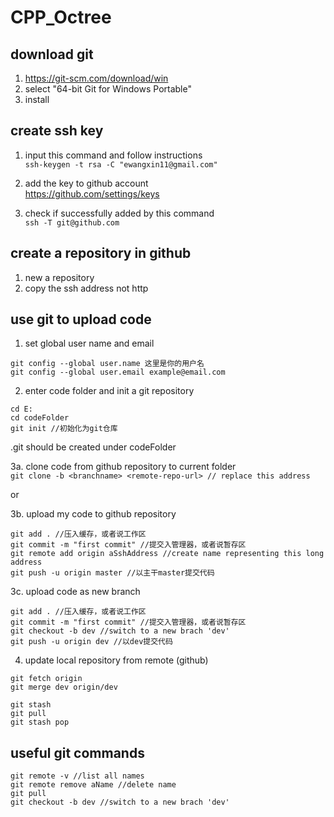 # CPP_Octree

## download git
1. https://git-scm.com/download/win
2. select "64-bit Git for Windows Portable"
3. install

## create ssh key
1. input this command and follow instructions\
`ssh-keygen -t rsa -C "ewangxin11@gmail.com"`

2. add the key to github account\
https://github.com/settings/keys

3. check if successfully added by this command\
`ssh -T git@github.com`

## create a repository in github
1. new a repository
2. copy the ssh address not http

## use git to upload code
1. set global user name and email
```
git config --global user.name 这里是你的用户名
git config --global user.email example@email.com
```
2. enter code folder and init a git repository
```
cd E:
cd codeFolder
git init //初始化为git仓库
```
.git should be created under codeFolder
  
3a. clone code from github repository to current folder\
`git clone -b <branchname> <remote-repo-url> // replace this address`

or

3b. upload my code to github repository 
```
git add . //压入缓存，或者说工作区
git commit -m "first commit" //提交入管理器，或者说暂存区 
git remote add origin aSshAddress //create name representing this long address
git push -u origin master //以主干master提交代码
``` 
3c. upload code as new branch
```
git add . //压入缓存，或者说工作区
git commit -m "first commit" //提交入管理器，或者说暂存区 
git checkout -b dev //switch to a new brach 'dev'
git push -u origin dev //以dev提交代码
``` 
4. update local repository from remote (github)
```
git fetch origin
git merge dev origin/dev

git stash
git pull
git stash pop
```
## useful git commands
```
git remote -v //list all names
git remote remove aName //delete name
git pull 
git checkout -b dev //switch to a new brach 'dev'
```
 

